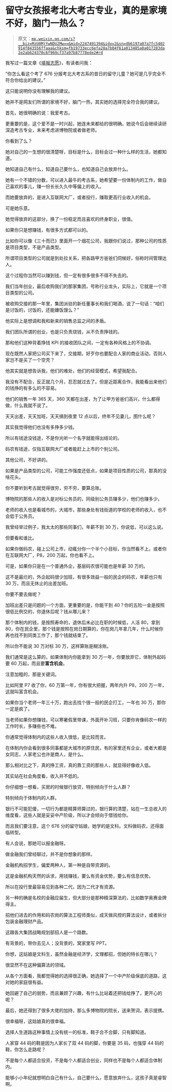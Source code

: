 # 留守女孩报考北大考古专业，真的是家境不好，脑门一热么？

> 原文：[`mp.weixin.qq.com/s?__biz=MzU0MjYwNDU2Mw==&mid=2247491394&idx=2&sn=db6197a07a7fc5402914f843556ffaaa&chksm=fb19733ecc6efa28a7b04f61a013485a0a017283da2e2ab624370c6f969cf37a97b87778ede2#rd`](http://mp.weixin.qq.com/s?__biz=MzU0MjYwNDU2Mw==&mid=2247491394&idx=2&sn=db6197a07a7fc5402914f843556ffaaa&chksm=fb19733ecc6efa28a7b04f61a013485a0a017283da2e2ab624370c6f969cf37a97b87778ede2#rd)

我写过一篇文章《[填报志愿](http://mp.weixin.qq.com/s?__biz=MzU0MjYwNDU2Mw==&mid=2247491223&idx=2&sn=9b0a8a5f2f094e58a43f3a03061d05e2&chksm=fb1972ebcc6efbfd826bf818a2121c78f7ea5dba89e4e23c6d877ae0765ff3bb848c06c16445&scene=21#wechat_redirect)》，有读者问我：

“你怎么看这个考了 676 分报考北大考古系的昔日的留守儿童？她可是几乎完全不符合你给出的建议。”

这只能说明你没有理解我的建议。

她并不是网友们所谓的家境不好，脑门一热，其实她的选择完全符合我的建议。

首先，她很明确的说：我爱考古。 

更重要的是，这个爱不是一时兴起，她连未来都给的很明确。她说今后会继续读研深造考古专业，未来考虑进博物院或者做老师。

你看到了么？

她对自己的一生想的很清楚呀，目标是什么，目标会过一种什么样的生活，她都知道。

她知道自己有什么，知道自己要什么，也知道自己会放弃什么。

她有一个不错的分数，可以进入最牛的考古系，她希望要一份体制内的工作，做自己喜欢的事儿，赚一份长长久久中等偏上的收入。

而她要放弃的，是进入互联网大厂，或者投行，赚取更高行业收入的机会。

可是她乐意。

她觉得放弃的这部分，换了一份稳定而且喜欢的终身职业，很值。

如果你只是想赚钱，有很多方式都可以的。

比如你可以像《三十而已》里面开一个烟花公司，我跟你们说过，那种公司的性质是项目类型，不是产品类型。

所谓项目类型的公司就是到处拉关系，把各路甲方爸爸们伺候好，俗称时间管理达人。

这个过程你当然可以赚到钱，但一定有很多很多不得不失去的。

我们当年创业，最后收购我们的那家集团，号称行业龙头，实际上，它就是一个项目类型的公司。

被收购交接的那一年里，集团派驻的新任董事长和我们喝酒，说了一句话：“咱们是讨饭的，讨饭的，还能嫌饭馊么？”

他实际上是想调和我和新来的销售总监之间的矛盾。

我们团队所谓的创业，也是只负责烧钱，从不负责挣钱的。

那和他们这种背着挣钱 KPI 的接收团队之间，一定有各种风格上的不协调。

现在既然人家把公司买下来了，交接期，好歹你也要配合人家的商业活动，否则人家岂不是买了一个空壳？

他其实就是想告诉我，他们的难处，他们的经营模式，希望我配合。

我没有不配合，反正就几个月，忍忍就过去了。但是近距离合作，我能看出来他们的钱挣的有多么的不容易。

他们的销售一年 365 天，360 天都在出差，为了让甲方爸爸们高兴，什么都得做，什么我就不说了。

天天出差，天天加班，天天搞到夜里 12 点以后，终年不见妻儿，图什么呢？

其实我觉得他们也没有多挣多少钱。

所以有钱途没钱途，不是你光听一个名字就能得出结论的。

码农有钱途，仅指互联网大厂或者能赶上上市的个别公司。

其他公司，不好讲的。

如果是产品类型的公司，可能工作强度还低点，如果是项目性质的公司，那真的没啥花头。

你不要听到考古就觉得很穷，穷不穷，要算总账。

博物院的那些人的收入是对标公务员的，同级别公务员赚多少，他们也赚多少。

老师的收入也是看城市的，大城市，那些身处有钱街道的学校的老师的收入，也不会低于公务员。

我曾经举过例子，我太太的那些同事们，年薪不到 30 万，你说低，可以这么说。

但要看和谁比。

如果你做码农，碰上公司上市，动辄分你一个半个小目标，你当然看不上。或者你在互联网大厂，P8，200 万起，你也看不上。

可是，如果你只是在一个普通外企，基层码农很可能也是年薪 30 万的。

这不是最烂的，外企起码很少加班，有很多效益一般的民企的码农，年薪也只有 30 万，而且无休止的出差加班。

你要不要去做呢？

加班出差只是问题的一个方面，更重要的是，你能干到 40？你的五险一金是按照很低比例交的，你退休后呢？钱从哪儿来？

那个体制内的钱，是按照寿命的，退休后未必比在职的时候低，人活 80，拿到 80，你在民企里，那个钱是按照在岗日期算的，你在岗几年拿几年，什么时候你再也找不到同类工作了，那个钱就结束了。

所以你不能说 30 万对标 30 万，这样算账是糊涂账。

我们通常是这么算的，如果体制内你能拿到 30 万一年，你要放弃它，体制外起码要 60 万起，而且要**富含机会**。

注意加粗的，那是关键词。

比如阿里 P7 收了你，60 万第一年，你有很大把握，两年内升 P8，200 万一年，这就叫富含机会。

如果你当个老师一年三十万，跑出去找个很一般的民企打工，一年也 30 万，那你一定是疯了。

当老师如果你想赚钱，可以寒暑假里带课，外面开补习班，只要你肯像码农一样的工作时长，多赚些也不难。

你通常觉得体制内的这些人收入很低，是比较而言。 

在体制内你会看到很多同事都是大城市的原住民，有的家里还有企业，或者大都是女同志，人家老公也许是商人，是什么。

那么相对比之下，真的挣工资，真的靠工资的那些人，就显得好像收入低。

其实站在社会角度看，收入并不低的。

你仔细想一想看，买房的时候银行放贷，特别倾向于什么人群？

特别倾向于体制内的人群。

银行不可能犯傻，一切行为都是精算师算过的，银行算的清楚，站在一生总收入的维度看，这些人就是妥妥中产阶级，所以才会倾向于借钱给你。 

而且我们要注意，这个 676 分的留守姑娘，她学的是文科。文科做码农，还得面临转型。

有人会说，那她可以报金融呀。

做金融我们曾经聊过，并不是你想象的那样。

金融机构招学生，偏爱两种人，第一种是自带资源的。

这是金融机构天然的诉求，用钱赚钱，要么有资金优势，要么有信息优势。

所以在投行里最容易见到各种二代，因为二代才有资源。

另一种的确是名校的金融应届生，但大部分是那种精深算法的，比如数学奥赛金牌得主。

招他们进去的作用和码农岗的算法工程师类似，成天做风控的算法设计，或者拆分包装金融理财产品。

这跟各大集团战略规划部招人是一个路数。

有背景的，带你去见人；没背景的，窝家里写 PPT。

你想，这姑娘是文科生，虽然金融是经济学，文理都招，但她的特长在哪儿？

很显然不在这种偏算法的领域。 

从各个方面看，我都觉得她的选择很正确，她选择了一个中产阶级保底的道路，这对她的家庭很有益。

她回避了自己的弱势，而且兼顾了兴趣，有什么比站着还把钱给挣了，更开心的呢？

最后，她还得到了很多大佬的加持，那么多博物院的院长，送来贺词，表示提携。

很幸福呀，这姑娘真的很幸福。

选择人生道路这种事情上没有统一的标准，鞋子合不合脚，只有脚知道。

人家穿 44 码的鞋是因为人家长了双 44 码的脚，你要是 35 码，也强穿 44 码的鞋，你怎么走路呢？

不是每个人都适合投资，不是每个人都适合创业，同样也不是每个人都适合体制内。

能够小小年纪就想明白自己有什么，自己要什么，愿意放弃什么，这孩子真是睿智啊。